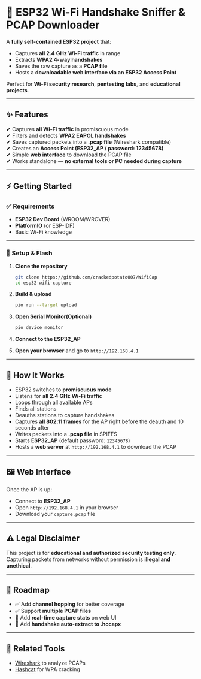 # 🔐 ESP32 Wi-Fi Handshake Sniffer & PCAP Downloader

A **fully self-contained ESP32 project** that:

- Captures **all 2.4 GHz Wi-Fi traffic** in range
- Extracts **WPA2 4-way handshakes**
- Saves the raw capture as a **PCAP file**
- Hosts a **downloadable web interface via an ESP32 Access Point**

Perfect for **Wi-Fi security research**, **pentesting labs**, and **educational projects**.

---

## ✨ Features

✔ Captures **all Wi-Fi traffic** in promiscuous mode  
✔ Filters and detects **WPA2 EAPOL handshakes**  
✔ Saves captured packets into a **.pcap file** (Wireshark compatible)  
✔ Creates an **Access Point (ESP32_AP / password: 12345678)**  
✔ Simple **web interface** to download the PCAP file  
✔ Works standalone — **no external tools or PC needed during capture**

---

## ⚡ Getting Started

### ✅ Requirements

- **ESP32 Dev Board** (WROOM/WROVER)
- **PlatformIO** (or ESP-IDF)
- Basic Wi-Fi knowledge

---

### 🔧 Setup & Flash

1. **Clone the repository**

   ```bash
   git clone https://github.com/crackedpotato007/WifiCap
   cd esp32-wifi-capture
   ```

2. **Build & upload**

   ```bash
   pio run --target upload
   ```

3. **Open Serial Monitor(Optional)**

   ```bash
   pio device monitor
   ```

4. **Connect to the ESP32_AP**
5. **Open your browser** and go to `http://192.168.4.1`

---

## 📜 How It Works

- ESP32 switches to **promiscuous mode**
- Listens for **all 2.4 GHz Wi-Fi traffic**
- Loops through all available APs
- Finds all stations
- Deauths stations to capture handshakes
- Captures **all 802.11 frames** for the AP right before the deauth and 10 seconds after
- Writes packets into a **.pcap file** in SPIFFS
- Starts **ESP32_AP** (default password: `12345678`)
- Hosts a **web server** at `http://192.168.4.1` to download the PCAP

---

## 🖼 Web Interface

Once the AP is up:

- Connect to **ESP32_AP**
- Open `http://192.168.4.1` in your browser
- Download your `capture.pcap` file

---

## ⚠️ Legal Disclaimer

This project is for **educational and authorized security testing only**.
Capturing packets from networks without permission is **illegal and unethical**.

---

## 🚀 Roadmap

- ✅ Add **channel hopping** for better coverage
- ✅ Support **multiple PCAP files**
- 🔄 Add **real-time capture stats** on web UI
- 🔄 Add **handshake auto-extract to .hccapx**

---

## 🔗 Related Tools

- [Wireshark](https://www.wireshark.org/) to analyze PCAPs
- [Hashcat](https://hashcat.net/hashcat/) for WPA cracking
